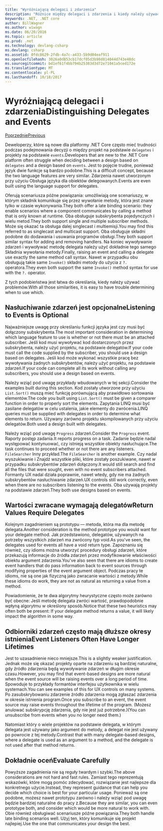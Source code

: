 ```yaml
---
title: "Wyróżniającą delegaci i zdarzenia"
description: "Różnice między delegaci i zdarzenia i kiedy należy używać każdego z tych funkcji .NET Core."
keywords: .NET, .NET core
author: BillWagner
ms.author: wiwagn
ms.date: 06/20/2016
ms.topic: article
ms.prod: .net
ms.technology: devlang-csharp
ms.devlang: csharp
ms.assetid: 0fdc8629-2fdb-4a7c-a433-5b9d04eaf911
ms.openlocfilehash: 3026a0d853cb17dcf05d3b98d814044d743e48dc
ms.sourcegitcommit: bd1ef61f4bb794b25383d3d72e71041a5ced172e
ms.translationtype: MT
ms.contentlocale: pl-PL
ms.lasthandoff: 10/18/2017
---
```

# <a name="distinguishing-delegates-and-events"></a><span data-ttu-id="ea4cc-104">Wyróżniającą delegaci i zdarzenia</span><span class="sxs-lookup"><span data-stu-id="ea4cc-104">Distinguishing Delegates and Events</span></span>

[<span data-ttu-id="ea4cc-105">Poprzednie</span><span class="sxs-lookup"><span data-stu-id="ea4cc-105">Previous</span></span>](modern-events.md)

<span data-ttu-id="ea4cc-106">Deweloperzy, które są nowe dla platformy .NET Core często mieć trudności podczas podejmowania decyzji o między projekt na podstawie `delegates` i projekty na podstawie `events`.</span><span class="sxs-lookup"><span data-stu-id="ea4cc-106">Developers that are new to the .NET Core platform often struggle when deciding between a design based on `delegates` and a design based on `events`.</span></span> <span data-ttu-id="ea4cc-107">Jest to pojęcie trudne, ponieważ język dwie funkcje są bardzo podobne.</span><span class="sxs-lookup"><span data-stu-id="ea4cc-107">This is a difficult concept, because the two language features are very similar.</span></span> <span data-ttu-id="ea4cc-108">Zdarzenia nawet utworzonym przy użyciu Obsługa języka dla obiektów delegowanych.</span><span class="sxs-lookup"><span data-stu-id="ea4cc-108">Events are even built using the language support for delegates.</span></span> 

<span data-ttu-id="ea4cc-109">Oferują scenariusza późne powiązania: umożliwiają one scenariuszy, w którym składnik komunikuje się przez wywołanie metody, która jest znane tylko w czasie wykonywania.</span><span class="sxs-lookup"><span data-stu-id="ea4cc-109">They both offer a late binding scenario: they enable scenarios where a component communicates by calling a method that is only known at runtime.</span></span> <span data-ttu-id="ea4cc-110">Oba obsługuje subskrybenta pojedynczych i wielu metod.</span><span class="sxs-lookup"><span data-stu-id="ea4cc-110">They both support single and multiple subscriber methods.</span></span> <span data-ttu-id="ea4cc-111">Może się okazać ta obsługa dalej singlecast i multiemisji.</span><span class="sxs-lookup"><span data-stu-id="ea4cc-111">You may find this referred to as singlecast and multicast support.</span></span> <span data-ttu-id="ea4cc-112">Oba obsługuje składni podobne do dodawania i usuwania programów obsługi.</span><span class="sxs-lookup"><span data-stu-id="ea4cc-112">They both support similar syntax for adding and removing handlers.</span></span> <span data-ttu-id="ea4cc-113">Na koniec wywoływanie zdarzeń i wywoływać metodę delegata należy użyć dokładnie tego samego Składnia wywołania metody.</span><span class="sxs-lookup"><span data-stu-id="ea4cc-113">Finally, raising an event and calling a delegate use exactly the same method call syntax.</span></span> <span data-ttu-id="ea4cc-114">Nawet w przypadku obu obsługują takie same `Invoke()` składni metody do użycia z `?.` operatora.</span><span class="sxs-lookup"><span data-stu-id="ea4cc-114">They even both support the same `Invoke()` method syntax for use with the `?.` operator.</span></span>

<span data-ttu-id="ea4cc-115">Z tych podobieństwa jest łatwa do określania, kiedy należy używać problemów.</span><span class="sxs-lookup"><span data-stu-id="ea4cc-115">With all those similarities, it is easy to have trouble determining when to use which.</span></span>

## <a name="listening-to-events-is-optional"></a><span data-ttu-id="ea4cc-116">Nasłuchiwanie zdarzeń jest opcjonalne</span><span class="sxs-lookup"><span data-stu-id="ea4cc-116">Listening to Events is Optional</span></span>

<span data-ttu-id="ea4cc-117">Najważniejsze uwagę przy określaniu funkcji języka jest czy musi być dołączony subskrybenta.</span><span class="sxs-lookup"><span data-stu-id="ea4cc-117">The most important consideration in determining which language feature to use is whether or not there must be an attached subscriber.</span></span> <span data-ttu-id="ea4cc-118">Jeśli kod musi wywoływać kod dostarczonych przez subskrybenta, należy użyć projektu, na podstawie delegatów.</span><span class="sxs-lookup"><span data-stu-id="ea4cc-118">If your code must call the code supplied by the subscriber, you should use a design based on delegates.</span></span> <span data-ttu-id="ea4cc-119">Jeśli kod może wykonać wszystkie pracę bez wywoływania żadnych subskrybentów, należy użyć projektu, na podstawie zdarzeń.</span><span class="sxs-lookup"><span data-stu-id="ea4cc-119">If your code can complete all its work without calling any subscribers, you should use a design based on events.</span></span> 

<span data-ttu-id="ea4cc-120">Należy wziąć pod uwagę przykłady wbudowanych w tej sekcji.</span><span class="sxs-lookup"><span data-stu-id="ea4cc-120">Consider the examples built during this section.</span></span> <span data-ttu-id="ea4cc-121">Kod zostały utworzone przy użyciu `List.Sort()` muszą mieć funkcję porównującą aby prawidłowo sortowania elementów.</span><span class="sxs-lookup"><span data-stu-id="ea4cc-121">The code you built using `List.Sort()` must be given a comparer function in order to properly sort the elements.</span></span> <span data-ttu-id="ea4cc-122">Zapytania LINQ musi być zasilane delegatów w celu ustalenia, jakie elementy do zwrócenia.</span><span class="sxs-lookup"><span data-stu-id="ea4cc-122">LINQ queries must be supplied with delegates in order to determine what elements to return.</span></span> <span data-ttu-id="ea4cc-123">Używany zarówno projektu skompilowanych przy użyciu delegatów.</span><span class="sxs-lookup"><span data-stu-id="ea4cc-123">Both used a design built with delegates.</span></span>

<span data-ttu-id="ea4cc-124">Należy wziąć pod uwagę `Progress` zdarzeń.</span><span class="sxs-lookup"><span data-stu-id="ea4cc-124">Consider the `Progress` event.</span></span> <span data-ttu-id="ea4cc-125">Raporty postęp zadania.</span><span class="sxs-lookup"><span data-stu-id="ea4cc-125">It reports progress on a task.</span></span>
<span data-ttu-id="ea4cc-126">Zadanie będzie nadal występować kontynuować, czy istnieją wszystkie obiekty nasłuchujące.</span><span class="sxs-lookup"><span data-stu-id="ea4cc-126">The task continues to proceed whether or not there are any listeners.</span></span>
<span data-ttu-id="ea4cc-127">`FileSearcher` Inny przykład.</span><span class="sxs-lookup"><span data-stu-id="ea4cc-127">The `FileSearcher` is another example.</span></span> <span data-ttu-id="ea4cc-128">Czy nadal wyszukiwanie i Znajdź wszystkie pliki, które zostały poszukiwane, nawet w przypadku subskrybentów zdarzeń dołączony.</span><span class="sxs-lookup"><span data-stu-id="ea4cc-128">It would still search and find all the files that were sought, even with no event subscribers attached.</span></span>
<span data-ttu-id="ea4cc-129">Formanty UX nadal działa poprawnie, nawet wtedy, gdy nie ma żadnych subskrybentów nasłuchiwanie zdarzeń.</span><span class="sxs-lookup"><span data-stu-id="ea4cc-129">UX controls still work correctly, even when there are no subscribers listening to the events.</span></span> <span data-ttu-id="ea4cc-130">Oba używają projekty na podstawie zdarzeń.</span><span class="sxs-lookup"><span data-stu-id="ea4cc-130">They both use designs based on events.</span></span>

## <a name="return-values-require-delegates"></a><span data-ttu-id="ea4cc-131">Wartości zwracane wymagają delegatów</span><span class="sxs-lookup"><span data-stu-id="ea4cc-131">Return Values Require Delegates</span></span>

<span data-ttu-id="ea4cc-132">Kolejnym zagadnieniem są prototypu — metoda, która ma dla metodę delegata.</span><span class="sxs-lookup"><span data-stu-id="ea4cc-132">Another consideration is the method prototype you would want for your delegate method.</span></span> <span data-ttu-id="ea4cc-133">Jak przedstawiono, delegatów, używanych na potrzeby wszystkich zdarzeń ma zwrócony typ void.</span><span class="sxs-lookup"><span data-stu-id="ea4cc-133">As you've seen, the delegates used for events all have a void return type.</span></span> <span data-ttu-id="ea4cc-134">Zapoznaniu się również, czy idioms można utworzyć procedury obsługi zdarzeń, które przekazują informacje do źródła zdarzeń przez modyfikowanie właściwości obiektu argument zdarzenia.</span><span class="sxs-lookup"><span data-stu-id="ea4cc-134">You've also seen that there are idioms to create event handlers that do pass information back to event sources through modifying properties of the event argument object.</span></span> <span data-ttu-id="ea4cc-135">Podczas pracy te idioms, nie są one jak fizyczną jako zwracanie wartości z metody.</span><span class="sxs-lookup"><span data-stu-id="ea4cc-135">While these idioms do work, they are not as natural as returning a value from a method.</span></span>

<span data-ttu-id="ea4cc-136">Powiadomienie, że te dwa algorytmy heurystyczne często może zarówno być obecne: Jeśli metodę delegata zwróci wartość, prawdopodobnie wpłyną algorytmu w określony sposób.</span><span class="sxs-lookup"><span data-stu-id="ea4cc-136">Notice that these two heuristics may often both be present: If your delegate method returns a value, it will likely impact the algorithm in some way.</span></span>

## <a name="event-listeners-often-have-longer-lifetimes"></a><span data-ttu-id="ea4cc-137">Odbiorniki zdarzeń często mają dłuższe okresy istnienia</span><span class="sxs-lookup"><span data-stu-id="ea4cc-137">Event Listeners Often Have Longer Lifetimes</span></span> 

<span data-ttu-id="ea4cc-138">Jest to uzasadnienie nieco mniejsze.</span><span class="sxs-lookup"><span data-stu-id="ea4cc-138">This is a slightly weaker justification.</span></span> <span data-ttu-id="ea4cc-139">Jednak może się okazać projekty oparte na zdarzeniu są bardziej naturalne, gdy źródło zdarzenia będą wywoływanie zdarzeń w długim okresie czasu.</span><span class="sxs-lookup"><span data-stu-id="ea4cc-139">However, you may find that event-based designs are more natural when the event source will be raising events over a long period of time.</span></span> <span data-ttu-id="ea4cc-140">Spowoduje to przykłady formantów interfejsu użytkownika w wielu systemach.</span><span class="sxs-lookup"><span data-stu-id="ea4cc-140">You can see examples of this for UX controls on many systems.</span></span> <span data-ttu-id="ea4cc-141">Po zasubskrybowaniu zdarzenie źródło zdarzenia mogą zgłaszać zdarzenia w okresie istnienia program.</span><span class="sxs-lookup"><span data-stu-id="ea4cc-141">Once you subscribe to an event, the event source may raise events throughout the lifetime of the program.</span></span>
<span data-ttu-id="ea4cc-142">(Możesz anulować subskrypcję zdarzenia, gdy nie jest już potrzebne.)</span><span class="sxs-lookup"><span data-stu-id="ea4cc-142">(You can unsubscribe from events when you no longer need them.)</span></span>

<span data-ttu-id="ea4cc-143">Natomiast który o wiele projektów na podstawie delegata, w którym delegata jest używany jako argument do metody, a delegat nie jest używany po powrocie z tej metody.</span><span class="sxs-lookup"><span data-stu-id="ea4cc-143">Contrast that with many delegate-based designs, where a delegate is used as an argument to a method, and the delegate is not used after that method returns.</span></span>

## <a name="evaluate-carefully"></a><span data-ttu-id="ea4cc-144">Dokładnie oceń</span><span class="sxs-lookup"><span data-stu-id="ea4cc-144">Evaluate Carefully</span></span>

<span data-ttu-id="ea4cc-145">Powyższe zagadnienia nie są reguły twardym i szybki.</span><span class="sxs-lookup"><span data-stu-id="ea4cc-145">The above considerations are not hard and fast rules.</span></span> <span data-ttu-id="ea4cc-146">Zamiast tego reprezentują wskazówki, które mogą pomóc zdecydować, rozwiązanie jest najlepsze dla konkretnego użycie.</span><span class="sxs-lookup"><span data-stu-id="ea4cc-146">Instead, they represent guidance that can help you decide which choice is best for your particular usage.</span></span> <span data-ttu-id="ea4cc-147">Ponieważ są one podobne, możesz nawet prototypu zarówno i należy wziąć pod uwagę będzie bardziej naturalne do pracy z.</span><span class="sxs-lookup"><span data-stu-id="ea4cc-147">Because they are similar, you can even prototype both, and consider which would be more natural to work with.</span></span> <span data-ttu-id="ea4cc-148">Obie również obsługiwać scenariusze późne powiązania.</span><span class="sxs-lookup"><span data-stu-id="ea4cc-148">They both handle late binding scenarios well.</span></span> <span data-ttu-id="ea4cc-149">Użyj ten, który komunikuje się projekt najlepiej.</span><span class="sxs-lookup"><span data-stu-id="ea4cc-149">Use the one that communicates your design the best.</span></span>
